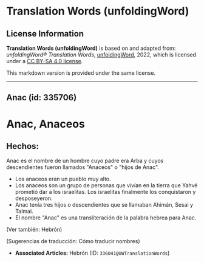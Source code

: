 # Translation Words (unfoldingWord)

## License Information

**Translation Words (unfoldingWord)** is based on and adapted from: _unfoldingWord® Translation Words_, [unfoldingWord](https://unfoldingword.org/utw), 2022, which is licensed under a [CC BY-SA 4.0 license](https://creativecommons.org/licenses/by-sa/4.0/legalcode.en).

This markdown version is provided under the same license.



--------------------------------

## Anac (id: 335706)

Anac, Anaceos
=============

Hechos:
-------

Anac es el nombre de un hombre cuyo padre era Arba y cuyos descendientes fueron llamados "Anaceos" o "hijos de Anac".

* Los anaceos eran un pueblo muy alto.
* Los anaceos son un grupo de personas que vivían en la tierra que Yahvé prometió dar a los israelitas. Los israelitas finalmente los conquistaron y desposeyeron.
* Anac tenía tres hijos o descendientes que se llamaban Ahimán, Sesai y Talmai.
* El nombre "Anac" es una transliteración de la palabra hebrea para Anac.

(Ver también: Hebrón)

(Sugerencias de traducción: Cómo traducir nombres)

* **Associated Articles:** Hebrón (ID: `336041@UWTranslationWords`)

